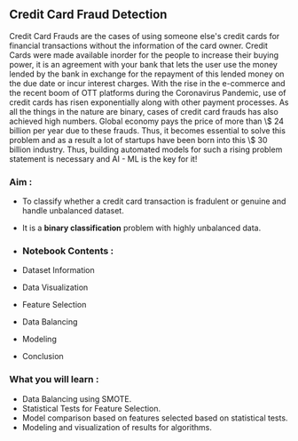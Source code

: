 ## Credit Card Fraud Detection

Credit Card Frauds are the cases of using someone else's credit cards for financial transactions without the information of the card owner. Credit Cards were made available inorder for the people to increase their buying power, it is an agreement with your bank that lets the user use the money lended by the bank in exchange for the repayment of this lended money on the due date or incur interest charges. With the rise in the e-commerce and the recent boom of OTT platforms during the Coronavirus Pandemic, use of credit cards has risen exponentially along with other payment processes. As all the things in the nature are binary, cases of credit card frauds has also achieved high numbers. Global economy pays the price of more than \\$ 24 billion per year due to these frauds. Thus, it becomes essential to solve this problem and as a result a lot of startups have been born into this \\$ 30 billion industry. Thus, building automated models for such a rising problem statement is necessary and AI - ML is the key for it!     

### Aim :
- To classify whether a credit card transaction is fradulent or genuine and handle unbalanced dataset.
- It is a **binary classification** problem with highly unbalanced data.

- ### Notebook Contents :
- Dataset Information
- Data Visualization
- Feature Selection
- Data Balancing
- Modeling
- Conclusion

### What you will learn :
- Data Balancing using SMOTE.
- Statistical Tests for Feature Selection.
- Model comparison based on features selected based on statistical tests. 
- Modeling and visualization of results for algorithms.
